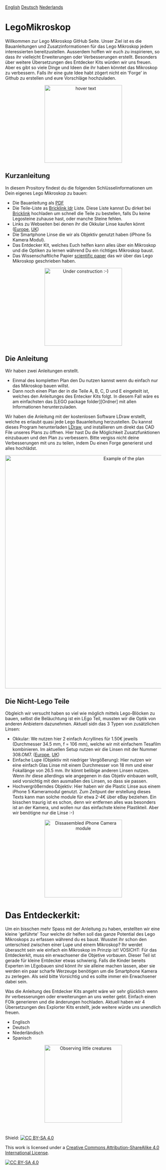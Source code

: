 
[English][Readme]    [Deutsch][Readme_D]   [Nederlands][Readme_NL]
# LegoMikroskop

Willkommen zur Lego Mikroskop GitHub Seite. Unser Ziel ist es die Bauanleitungen und Zusatzinformationen für das Lego Mikroskop jedem interessierten bereitzustellen. Ausserdem hoffen wir euch zu inspirieren, so dass ihr vielleicht Erweiterungen oder Verbesserungen erstellt. Besonders über weitere Übersetzungen des Entdecker Kits würden wir uns freuen. Aber es gibt so viele Dinge und Ideen die ihr haben könntet das Mikroskop zu verbessern. Falls ihr eine gute Idee habt zögert nicht ein 'Forge' in Github zu erstellen und eure Vorschläge hochzuladen.  

<p align="center">
  <img src="https://github.com/tobetz/LegoMicroscope/blob/main/Images/CAD_model.jpg" width="250" title="hover text">
</p>

## Kurzanleitung

In diesem Prository findest du die folgenden Schlüsselinformationen um Dein eigenes Lego Mikroskop zu bauen: 
- Die Bauanleitung als [PDF][pdf]
- Die Teile-Liste as [Bricklink ldr][bricklink_list] Liste. Diese Liste kannst Du dirket bei [Bricklink][bricklink_link] hochladen um schnell die Teile zu bestellen, falls Du keine Legosteine zuhause hast, oder manche Steine fehlen.  
- Links zu Webseiten bei denen ihr die Okkular Linse kaufen könnt ([Europe][EU_Lense], [UK][UK_Lense])
- Die Smartphone Linse die wir als Objektiv genutzt haben (iPhone 5s Kamera Modul). 
- Das Entdecker Kit, welches Euch helfen kann alles über ein Mikroskop und die Optiken zu lernen während Du ein richtiges Mikroskop baust.
- Das Wissenschaftliche Papier [scientific paper][bioRxiv] das wir über das Lego Mikroskop geschrieben haben.

<p align="center">
  <img src="https://github.com/tobetz/LegoMicroscope/blob/main/Images/build.gif" width="250" title="Under construction :-)">
</p>

## Die Anleitung

Wir haben zwei Anleitungen erstellt. 
- Einmal des kompletten Plan den Du nutzen kannst wenn du einfach nur das Mikroskop bauen willst. 
- Dann noch einen Plan der in die Teile A, B, C, D und E eingeteilt ist, welches den Anleitunges des Entecker Kits folgt. In diesem Fall wäre es am einfachsten das [LEGO package folder][Ordner] mit allen Informationen herunterzuladen.

Wir haben die Anleitung mit der kostenlosen Software LDraw erstellt, welche es erlaubt quasi jede Lego Bauanleitung herzustellen. Du kannst dieses Program herunterladen [LDraw][link_ldraw], und installieren um direkt das CAD File unseres Plans zu öffnen. Hier hast Du die Möglichkeit Zusatzfunktionen einzubauen und den Plan zu verbessern. Bitte vergiss nicht deine Verbesserungen mit uns zu teilen, indem Du einen Forge generierst und alles hochlädst. 

<p align="center">
  <img src="https://github.com/tobetz/LegoMicroscope/blob/main/Images/plan.jpg" width="750" title="Example of the plan">
</p>

## Die Nicht-Lego Teile
Obgleich wir versucht haben so viel wie möglich mittels Lego-Blöcken zu bauen, selbst die Beläuchtung ist ein LEgo Teil, mussten wir die Optik von anderen Anbietern dazunehmen. Aktuell sidn das 3 Typen von zusätzlichen Linsen: 

- Okkular: We nutzen hier 2 einfach Acryllines für 1.50€ jeweils (Durchmesser 34.5 mm, f = 106 mm), welche wir mit einfachem Tesafilm kombinieren. Im aktuellen Setup nutzen wir die Linsen mit der Nummer 308.OM7. ([Europe][EU_Lense], [UK][UK_Lense])
- Einfache Lupe (Objektiv mit niedriger Vergößerung): Hier nutzen wir eine einfach Glas Linse mit einem Durchmesser von 18 mm und einer Fokallänge von 26.5 mm. Ihr könnt belibige anderen Linsen nutzen. Wenn ihr diese allerdings wie angegenen in das Objetiv einbauen wollt, seid vorsichtig mit den ausmaßen des Linsen, so dass sie passen.  
- Hochvergrößerndes Objektiv: Hier haben wir die Plastic Linse aus einem iPhone 5 Kameramodul genutzt. Zum Zeitpunt der erstellung dieses Texts kann man solche module für etwa 2-4€ über eBay beziehen. Ein bisschen traurig ist es schon, denn wir entfernen alles was besonders ist an der Kamera, und wollen nur das einfachste kleine Plastikteil. Aber wir benötigne nur die Linse :-) 

<p align="center">
  <img src="https://github.com/tobetz/LegoMicroscope/blob/main/Images/camera.jpg" width="250" title="Dissasembled iPhone Camera module">
</p>

# Das Entdeckerkit:
Um ein bisschen mehr Spass mit der Anleitung zu haben, erstellten wir eine kleine 'geführte' Tour welche dir helfen soll das ganze Potential des Lego Mikroskops zu erfassen während du es baust. Wusstet ihr schon den unterschied zwischen einer Lupe und einem Mikroskop? Ihr werdet überascht sein wie einfach ein Mikroskop im Prinzip ist!
VOSICHT: Für das Entdeckerkit, muss ein erwachsener die Objetive vorbauen. Dieser Teil ist gerade für kleine Entdecker etwas schwierig. Falls die Kinder bereits Experten im LEgobauen sind könnt ihr sie alleine machen lassen, aber sie werden ein paar scharfe Werzeuge benötigen um die Smartphone Kamera zu zerlegen. Als seid bitte Vorsichtig und es sollte immer ein Erwachsener dabei sein. 

Was die Anleitung des Entdecker Kits angeht wäre wir sehr glücklich wenn ihr verbesserungen oder erweiterungen an uns weiter gebt. Einfach einen FOlk generieren und die änderungen hochladen. Aktuell haben wir 4 Übersetzungen des Explorter Kits erstellt, jede weitere würde uns unendlich freuen.  

- Englisch
- Deutsch
- Niederländisch
- Spanisch


<p align="center">
  <img src="https://github.com/tobetz/LegoMicroscope/blob/main/Images/urzeitkrebse.gif" width="250" title="Observing little creatures">
</p>

# 


Shield: [![CC BY-SA 4.0][cc-by-sa-shield]][cc-by-sa]

This work is licensed under a
[Creative Commons Attribution-ShareAlike 4.0 International License][cc-by-sa].

[![CC BY-SA 4.0][cc-by-sa-image]][cc-by-sa]


[link_ldraw]: https://www.ldraw.org/article/104.html
[bricklink_list]: https://github.com/tobetz/LegoMicroscope/blob/main/Just_Plans_and_Parts/Mikroscope_plan_parts_Bricklink.ldr
[bricklink_link]: https://www.bricklink.com/
[pdf]: https://github.com/tobetz/LegoMicroscope/blob/main/Just_Plans_and_Parts/Mikroscope_plan.pdf
[cc-by-sa]: http://creativecommons.org/licenses/by-sa/4.0/
[cc-by-sa-image]: https://licensebuttons.net/l/by-sa/4.0/88x31.png
[cc-by-sa-shield]: https://img.shields.io/badge/License-CC%20BY--SA%204.0-lightgrey.svg
[Readme_NL]: https://github.com/tobetz/LegoMicroscope/blob/main/README_NL.md
[Readme_D]: https://github.com/tobetz/LegoMicroscope/blob/main/README_D.md
[Readme]: https://github.com/tobetz/LegoMicroscope/blob/main/README.md
[EU_Lense]: https://astromedia.de/Opti-Media-Linse-OM7
[UK_Lense]: http://www.astromediashop.co.uk/Components.html
[package_folder]: https://github.com/tobetz/LegoMicroscope/tree/main/Lego_Package
[bioRxiv]: https://www.biorxiv.org/content/10.1101/2021.04.11.439311v1
